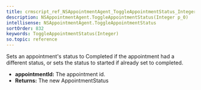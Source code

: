 ```yaml
---
title: crmscript_ref_NSAppointmentAgent_ToggleAppointmentStatus_Integer_p_0
description: NSAppointmentAgent.ToggleAppointmentStatus(Integer p_0)
intellisense: NSAppointmentAgent.ToggleAppointmentStatus
sortOrder: 832
keywords: ToggleAppointmentStatus(Integer)
so.topic: reference
---
```



Sets an appointment's status to Completed if the appointment had a different status, or sets the status to started if already set to completed.



* **appointmentId:** The appointment id.
* **Returns:** The new AppointmentStatus



